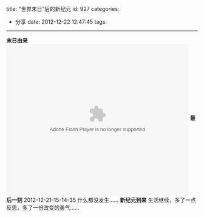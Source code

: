 title: “世界末日”后的新纪元
id: 927
categories:
  - 分享
date: 2012-12-22 12:47:45
tags:
---

**末日由来**
<object width="480" height="400" classid="clsid:d27cdb6e-ae6d-11cf-96b8-444553540000" codebase="http://download.macromedia.com/pub/shockwave/cabs/flash/swflash.cab#version=6,0,40,0" align="middle"><param name="src" value="http://player.youku.com/player.php/sid/XNDg3NzIwMDM2/v.swf" /><param name="allowfullscreen" value="true" /><param name="quality" value="high" /><param name="allowscriptaccess" value="always" /><embed width="480" height="400" type="application/x-shockwave-flash" src="http://player.youku.com/player.php/sid/XNDg3NzIwMDM2/v.swf" allowfullscreen="true" quality="high" allowscriptaccess="always" align="middle" /></object>
**最后一刻**
2012-12-21-15-14-35 什么都没发生……
**新纪元到来**
生活继续，多了一点反思，多了一份改变的勇气……